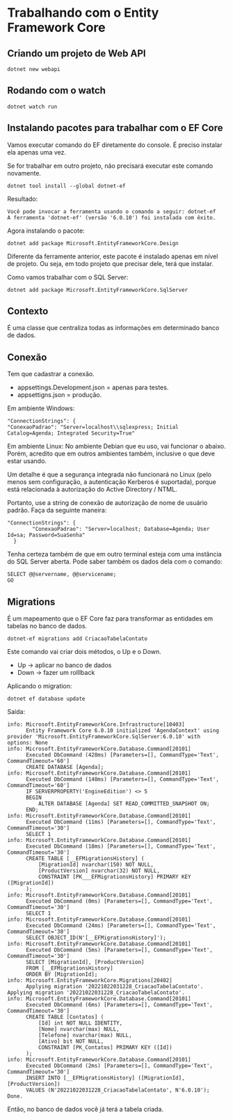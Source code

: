 # Trabalhando com o Entity Framework Core

## Criando um projeto de Web API

```
dotnet new webapi
```

## Rodando com o watch

```
dotnet watch run
```

## Instalando pacotes para trabalhar com o EF Core

Vamos executar comando do EF diretamente do console. É preciso instalar ela apenas uma vez.

Se for trabalhar em outro projeto, não precisará executar este comando novamente.

```
dotnet tool install --global dotnet-ef
```

Resultado:

```
Você pode invocar a ferramenta usando o comando a seguir: dotnet-ef
A ferramenta 'dotnet-ef' (versão '6.0.10') foi instalada com êxito.
```

Agora instalando o pacote:

```
dotnet add package Microsoft.EntityFrameworkCore.Design
```

Diferente da ferramente anterior, este pacote é instalado apenas em nível de projeto.
Ou seja, em todo projeto que precisar dele, terá que instalar.

Como vamos trabalhar com o SQL Server:

```
dotnet add package Microsoft.EntityFrameworkCore.SqlServer
```

## Contexto

É uma classe que centraliza todas as informações em determinado banco de dados.

## Conexão

Tem que cadastrar a conexão.

- appsettings.Development.json = apenas para testes.
- appsettigns.json = produção.

Em ambiente Windows:

```
"ConnectionStrings": {
"ConexaoPadrao": "Server=localhost\\sqlexpress; Initial Catalog=Agenda; Integrated Security=True"
```

Em ambiente Linux:
No ambiente Debian que eu uso, vai funcionar o abaixo. Porém, acredito que em outros ambientes também, inclusive o que deve estar usando.

Um detalhe é que a segurança integrada não funcionará no Linux (pelo menos sem configuração, a autenticação Kerberos é suportada), porque está relacionada à autorização do Active Directory / NTML.

Portanto, use a string de conexão de autorização de nome de usuário padrão. Faça da seguinte maneira:

```
"ConnectionStrings": {
        "ConexaoPadrao": "Server=localhost; Database=Agenda; User Id=sa; Password=SuaSenha"
  }
```

Tenha certeza também de que em outro terminal esteja com uma instância do SQL Server aberta. Pode saber também os dados dela com o comando:

```
SELECT @@servername, @@servicename;
GO
```

## Migrations

É um mapeamento que o EF Core faz para transformar as entidades em tabelas no banco de dados.

```
dotnet-ef migrations add CriacaoTabelaContato
```

Este comando vai criar dois métodos, o Up e o Down.

- Up -> aplicar no banco de dados
- Down -> fazer um rolllback

Aplicando o migration:

```
dotnet ef database update
```

Saída:

```
info: Microsoft.EntityFrameworkCore.Infrastructure[10403]
      Entity Framework Core 6.0.10 initialized 'AgendaContext' using provider 'Microsoft.EntityFrameworkCore.SqlServer:6.0.10' with options: None
info: Microsoft.EntityFrameworkCore.Database.Command[20101]
      Executed DbCommand (428ms) [Parameters=[], CommandType='Text', CommandTimeout='60']
      CREATE DATABASE [Agenda];
info: Microsoft.EntityFrameworkCore.Database.Command[20101]
      Executed DbCommand (148ms) [Parameters=[], CommandType='Text', CommandTimeout='60']
      IF SERVERPROPERTY('EngineEdition') <> 5
      BEGIN
          ALTER DATABASE [Agenda] SET READ_COMMITTED_SNAPSHOT ON;
      END;
info: Microsoft.EntityFrameworkCore.Database.Command[20101]
      Executed DbCommand (11ms) [Parameters=[], CommandType='Text', CommandTimeout='30']
      SELECT 1
info: Microsoft.EntityFrameworkCore.Database.Command[20101]
      Executed DbCommand (18ms) [Parameters=[], CommandType='Text', CommandTimeout='30']
      CREATE TABLE [__EFMigrationsHistory] (
          [MigrationId] nvarchar(150) NOT NULL,
          [ProductVersion] nvarchar(32) NOT NULL,
          CONSTRAINT [PK___EFMigrationsHistory] PRIMARY KEY ([MigrationId])
      );
info: Microsoft.EntityFrameworkCore.Database.Command[20101]
      Executed DbCommand (0ms) [Parameters=[], CommandType='Text', CommandTimeout='30']
      SELECT 1
info: Microsoft.EntityFrameworkCore.Database.Command[20101]
      Executed DbCommand (24ms) [Parameters=[], CommandType='Text', CommandTimeout='30']
      SELECT OBJECT_ID(N'[__EFMigrationsHistory]');
info: Microsoft.EntityFrameworkCore.Database.Command[20101]
      Executed DbCommand (5ms) [Parameters=[], CommandType='Text', CommandTimeout='30']
      SELECT [MigrationId], [ProductVersion]
      FROM [__EFMigrationsHistory]
      ORDER BY [MigrationId];
info: Microsoft.EntityFrameworkCore.Migrations[20402]
      Applying migration '20221022031228_CriacaoTabelaContato'.
Applying migration '20221022031228_CriacaoTabelaContato'.
info: Microsoft.EntityFrameworkCore.Database.Command[20101]
      Executed DbCommand (6ms) [Parameters=[], CommandType='Text', CommandTimeout='30']
      CREATE TABLE [Contatos] (
          [Id] int NOT NULL IDENTITY,
          [Nome] nvarchar(max) NULL,
          [Telefone] nvarchar(max) NULL,
          [Ativo] bit NOT NULL,
          CONSTRAINT [PK_Contatos] PRIMARY KEY ([Id])
      );
info: Microsoft.EntityFrameworkCore.Database.Command[20101]
      Executed DbCommand (2ms) [Parameters=[], CommandType='Text', CommandTimeout='30']
      INSERT INTO [__EFMigrationsHistory] ([MigrationId], [ProductVersion])
      VALUES (N'20221022031228_CriacaoTabelaContato', N'6.0.10');
Done.
```

Então, no banco de dados você já terá a tabela criada.